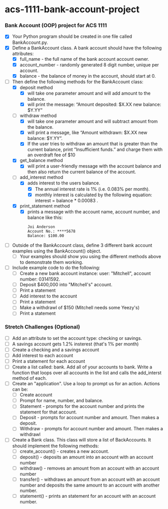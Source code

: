# acs-1111-bank-account-project
### Bank Account (OOP) project for ACS 1111

- [x] Your Python program should be created in one file called BankAccount.py.
- [x] Define a BankAccount class. A bank account should have the following attributes:
    - [x] full_name - the full name of the bank account account owner.
    - [x] account_number - randomly generated 8 digit number, unique per account.
    - [x] balance - the balance of money in the account, should start at 0.
- [ ] Then define the following methods for the BankAccount class:
    - [x] deposit method
        - [x] will take one parameter amount and will add amount to the balance.
        - [x] will print the message: “Amount deposited: $X.XX new balance: $Y.YY”
    - [ ] withdraw method 
        - [x] will take one parameter amount and will subtract amount from the balance. 
        - [x] will print a message, like “Amount withdrawn: $X.XX new balance: $Y.YY”.
        - [x] If the user tries to withdraw an amount that is greater than the current balance, print ”Insufficient funds.” and charge them with an overdraft fee of $10
    - [x] get_balance method
        - [x] will print a user-friendly message with the account balance and then also return the current balance of the account.
    - [ ] add_interest method
        - [x] adds interest to the users balance.
            - [x] The annual interest rate is 1% (i.e. 0.083% per month).
            - [x] monthly interest is calculated by the following equation: interest = balance *  0.00083 .
    - [x] print_statement method
        - [x] prints a message with the account name, account number, and balance like this:
            ```
            Joi Anderson
            Account No.: ****5678
            Balance: $100.00
            ```
- [ ] Outside of the BankAccount class, define 3 different bank account examples using the BankAccount() object.
    - [ ] Your examples should show you using the different methods above to demonstrate them working.
- [ ] Include example code to do the following:
    - [ ] Create a new bank account instance: user: "Mitchell", account number: 03141592.
    - [ ] Deposit $400,000 into "Mitchell's" account.
    - [ ] Print a statement
    - [ ] Add interest to the account
    - [ ] Print a statement
    - [ ] Make a withdrawl of $150 (Mitchell needs some Yeezy's)
    - [ ] Print a statement

### Stretch Challenges (Optional)
- [ ] Add an attribute to set the account type: checking or savings.
- [ ] A savings account gets 1.2% insterest (that's 1% per month)
- [ ] Create a checking and a savings account
- [ ] Add interest to each account
- [ ] Print a statement for each account
- [ ] Create a list called: bank. Add all of your accounts to bank. Write a function that loops over all accounts in the list and calls the add_interst method of each.
- [ ] Create an "application". Use a loop to prompt us for an action. Actions can be:
    - [ ] Create account
    - [ ] Prompt for name, number, and balance.
    - [ ] Statement - prompts for the account number and prints the statement for that account.
    - [ ] Deposit - prompts for account number and amount. Then makes a deposit.
    - [ ] Withdraw - prompts for account number and amount. Then makes a withdrawl
- [ ] Create a Bank class. This class will store a list of BackAccounts. It should implement the following methods:
    - [ ] create_account() - creates a new account.
    - [ ] deposit() - deposits an amount into an account with an account number
    - [ ] withdraw() - removes an amount from an account with an account number
    - [ ] transfer() - withdraws an amount from an account with an account number and deposits the same amount to an account with another number.
    - [ ] statement() - prints an statement for an account with an account number.
